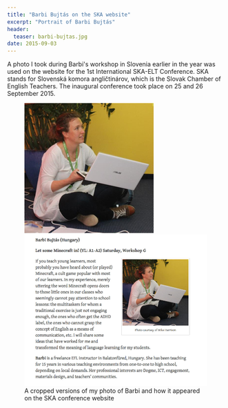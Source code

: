 ```yaml
---
title: "Barbi Bujtás on the SKA website"
excerpt: "Portrait of Barbi Bujtás"
header:
  teaser: barbi-bujtas.jpg
date: 2015-09-03
---
```

A photo I took during Barbi's workshop in Slovenia earlier in the year was used on the website for the 1st International SKA-ELT Conference. SKA stands for Slovenská komora angličtinárov, which is the Slovak Chamber of English Teachers. The inaugural conference took place on 25 and 26 September 2015.

<figure class="half">
  <a href="/images/barbi-bujtas.jpg"><img src="/images/barbi-bujtas.jpg"></a>   
  <a href="/images/barbi-ska.jpg"><img src="/images/barbi-ska.jpg"></a>   
  <figcaption>A cropped versions of my photo of Barbi and how it appeared on the SKA conference website</figcaption>
</figure>
